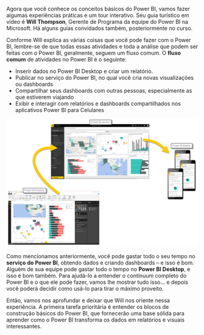 Agora que você conhece os conceitos básicos do Power BI, vamos fazer algumas experiências práticas e um tour interativo. Seu guia turístico em vídeo é **Will Thompson**, Gerente de Programa da equipe do Power BI na Microsoft. Há alguns guias convidados também, posteriormente no curso.

Conforme Will explica as várias coisas que você pode fazer com o Power BI, lembre-se de que todas essas atividades e toda a análise que podem ser feitas com o Power BI, geralmente, seguem um fluxo comum. O **fluxo comum** de atividades no Power BI é o seguinte:

* Inserir dados no Power BI Desktop e criar um relatório.
* Publicar no serviço do Power BI, no qual você cria novas visualizações ou dashboards
* Compartilhar seus dashboards com outras pessoas, especialmente as que estiverem viajando
* Exibir e interagir com relatórios e dashboards compartilhados nos aplicativos Power BI para Celulares

![](media/0-1-intro-using-power-bi/c0a1_1.png)

Como mencionamos anteriormente, você pode gastar todo o seu tempo no **serviço do Power BI**, obtendo dados e criando dashboards – e isso é bom. Alguém de sua equipe pode gastar todo o tempo no **Power BI Desktop**, e isso é bom também. Para ajudá-lo a entender o continuum completo do Power BI e o que ele pode fazer, vamos lhe mostrar tudo isso... e depois você poderá decidir como usá-lo para tirar o máximo proveito.

Então, vamos nos aprofundar e deixar que Will nos oriente nessa experiência. A primeira tarefa prioritária é entender os blocos de construção básicos do Power BI, que fornecerão uma base sólida para aprender como o Power BI transforma os dados em relatórios e visuais interessantes.

